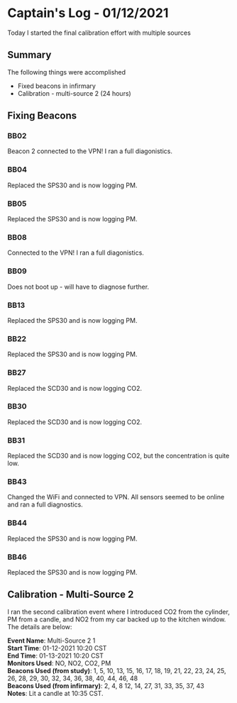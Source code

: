 # Captain's Log - 01/12/2021
Today I started the final calibration effort with multiple sources

## Summary
The following things were accomplished
- Fixed beacons in infirmary
- Calibration - multi-source 2 (24 hours)

## Fixing Beacons

### BB02
Beacon 2 connected to the VPN! I ran a full diagonistics.

### BB04
Replaced the SPS30 and is now logging PM.

### BB05
Replaced the SPS30 and is now logging PM.

### BB08
Connected to the VPN! I ran a full diagonistics.

### BB09
Does not boot up - will have to diagnose further.

### BB13
Replaced the SPS30 and is now logging PM.

### BB22
Replaced the SPS30 and is now logging PM.

### BB27
Replaced the SCD30 and is now logging CO2.

### BB30
Replaced the SCD30 and is now logging CO2.

### BB31
Replaced the SCD30 and is now logging CO2, but the concentration is quite low. 

### BB43
Changed the WiFi and connected to VPN. All sensors seemed to be online and ran a full diagnostics. 

### BB44
Replaced the SPS30 and is now logging PM.

### BB46
Replaced the SPS30 and is now logging PM.

## Calibration - Multi-Source 2
I ran the second calibration event where I introduced CO2 from the cylinder, PM from a candle, and NO2 from my car backed up to the kitchen window. The details are below:

**Event Name**: Multi-Source 2 1 <br>
**Start Time**: 01-12-2021 10:20 CST <br>
**End Time**: 01-13-2021 10:20 CST <br>
**Monitors Used**: NO, NO2, CO2, PM <br>
**Beacons Used (from study)**: 1, 5, 10, 13, 15, 16, 17, 18, 19, 21, 22, 23, 24, 25, 26, 28, 29, 30, 32, 34, 36, 38, 40, 44, 46, 48 <br>
**Beacons Used (from infirmary)**: 2, 4, 8 12, 14, 27, 31, 33, 35, 37, 43 <br>
**Notes**: Lit a candle at 10:35 CST. 
